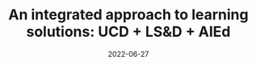 ---
title: "An integrated approach to learning solutions: UCD + LS&D + AIEd"
collection: publications
permalink: /publication/2022-AIED-ETS
excerpt: 'This text is left as an optional excerpt.'
date: 2022-06-27
venue: 'International Conference on Artificial Intelligence in Education'
paperurl: 'http://aadair3.github.io/files/papers/2022-AIED-ETS.pdf'
link: 'https://doi.org/10.1007/978-3-031-11647-6_16'
citation: 'Herrick, K. S., Nachman, L., Montilus, K. D., Runyon, K. R. M., Adair, A., & Ferrara, L. (2022). An integrated approach to learning solutions: UCD + LS&D + AIEd. In M. M. Rodrigo, N. Matsuda, A. I. Cristea, & V. Dimitrova (Eds.), <i>International Conference on Artificial Intelligence in Education</i> (pp. 94-98). Springer, Cham.'
---